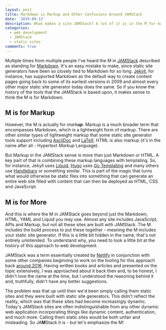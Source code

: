 ```yaml
---
layout: post
title: Markdown is Markup and Other Confusions Around JAMStack
date: '2019-09-13'
description: What makes a site JAMStack? A lot of it is in the M for markup.
categories:
  - web development
  - JAMStack
  - static sites
comments: true
---
```


Multiple times from multiple people I've heard the M in [JAMStack](https://jamstack.org/) described as standing for [Markdown](https://daringfireball.net/projects/markdown/). It's an easy mistake to make, since static site generators have been so closely tied to Markdown for so long. [Jekyll](https://jekyllrb.com/), for instance, has supported Markdown as the default way to create content pages going back to some of its earliest versions in 2009 and almost every other major static site generator today does the same. So if you know the history of the tools that the JAMStack is based upon, it makes sense to think the M is for Markdown.

## M is for Markup

However, the M is actually for _mark**up**_. Markup is a much broader term that encompasses Markdown, which is a lightweight form of markup. There are other similar types of lightweight markup that some static site generator tools support including [AsciiDoc](http://asciidoc.org/) and [LaTeX](https://www.latex-project.org/about/). HTML is also markup (it's in the name after all - Hypertext _Markup_ Language).

But Markup in the JAMStack sense is more than just Markdown or HTML. A key part of that is combining these markup languages with templating. So, for instance, Jekyll uses [Liquid](https://shopify.github.io/liquid/), [Hugo](https://gohugo.io/) uses [Go Templating](https://shopify.github.io/liquid/) and many others use [Handlebars](https://handlebarsjs.com/) or something similar. This is part of the magic that turns what would otherwise be static files into something that can generate an entire web site filled with content that can then be deployed as HTML, CSS and JavaScript.

## M is for More

And this is where the M in JAMStack goes beyond just the Markdown, HTML, YAML and Liquid you may use. Almost any site includes JavaScript, APIs and Markup, but not all these sites are built with JAMStack. The M includes the build process to put these together - meaning the M includes your static site generator. If this is a little bit hidden in the name, that's not entirely unintended. To understand why, you need to look a little bit at the history of this approach to web development.

JAMStack was a term essentially created by [Netlify](https://www.netlify.com/) in conjunction with some other companies beginning to work on the tooling for this approach back [around 2016](https://web.archive.org/web/20160603092304/http://jamstack.org/). Having written books and articles and presented on the topic extensively, I was approached about it back then and, to be honest, I didn't love the name at the time, but I understood the reasoning behind it and, truthfully, didn't have any better suggestions.

The problem was that up until then we'd been simply calling them static sites and they were built with static site generators. This didn't reflect the reality, which was that these sites had become increasingly dynamic. Today's JAMStack sites are often indistinguishable from any other dynamic web application incorporating things like dynamic content, authentication, and much more. Calling them static sites would be both unfair and misleading. So JA**M**Stack it is - but let's emphasize the M!